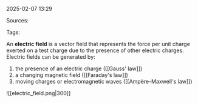 2025-02-07 13:29

Sources: 

Tags:

An **electric field** is a vector field that represents the force per unit charge exerted on a test charge due to the presence of other electric charges. Electric fields can be generated by:

1. the presence of an electric charge ([[Gauss' law]])
2. a changing magnetic field ([[Faraday's law]])
3. moving charges or electromagnetic waves ([[Ampère-Maxwell's law]])


![[electric_field.png|300]]